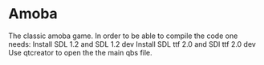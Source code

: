 # Amoba
The classic amoba game.
In order to be able to compile the code one needs:
	Install SDL 1.2 and SDL 1.2 dev
	Install SDL ttf 2.0 and SDl ttf 2.0 dev
	Use qtcreator to open the the main qbs file.
